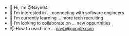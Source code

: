 - 👋 Hi, I’m @Nayb04
- 👀 I’m interested in ... connecting with software engineers 
- 🌱 I’m currently learning ... more tech recruiting 
- 💞️ I’m looking to collaborate on ... new oppurtnities 
- 📫 How to reach me ... nayb@google.com

<!---
Nayb04/Nayb04 is a ✨ special ✨ repository because its `README.md` (this file) appears on your GitHub profile.
You can click the Preview link to take a look at your changes.
--->
